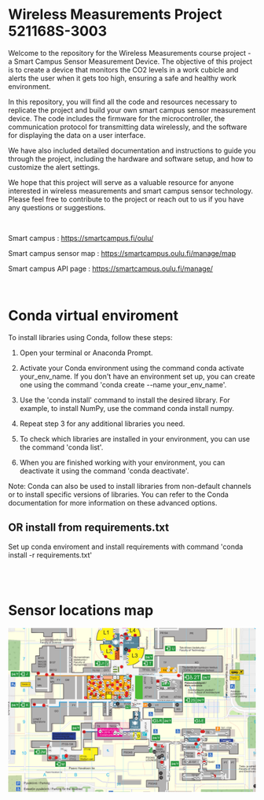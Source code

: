 # Wireless Measurements Project 521168S-3003

Welcome to the repository for the Wireless Measurements course project - a Smart Campus Sensor Measurement Device. The objective of this project is to create a device that monitors the CO2 levels in a work cubicle and alerts the user when it gets too high, ensuring a safe and healthy work environment.

In this repository, you will find all the code and resources necessary to replicate the project and build your own smart campus sensor measurement device. The code includes the firmware for the microcontroller, the communication protocol for transmitting data wirelessly, and the software for displaying the data on a user interface.

We have also included detailed documentation and instructions to guide you through the project, including the hardware and software setup, and how to customize the alert settings.

We hope that this project will serve as a valuable resource for anyone interested in wireless measurements and smart campus sensor technology. Please feel free to contribute to the project or reach out to us if you have any questions or suggestions.

<br />

Smart campus : https://smartcampus.fi/oulu/

Smart campus sensor map : https://smartcampus.oulu.fi/manage/map

Smart campus API page : https://smartcampus.oulu.fi/manage/

<br />

# Conda virtual enviroment 

To install libraries using Conda, follow these steps:

1. Open your terminal or Anaconda Prompt.

2. Activate your Conda environment using the command conda activate your_env_name. If you don't have an environment set up, you can create one using the command 'conda create --name your_env_name'.

3. Use the 'conda install' command to install the desired library. For example, to install NumPy, use the command conda install numpy.

4. Repeat step 3 for any additional libraries you need.

5. To check which libraries are installed in your environment, you can use the command 'conda list'.

6. When you are finished working with your environment, you can deactivate it using the command 'conda deactivate'.

Note: Conda can also be used to install libraries from non-default channels or to install specific versions of libraries. You can refer to the Conda documentation for more information on these advanced options.

## OR install from requirements.txt

Set up conda enviroment and install requirements with command 'conda install -r requirements.txt'

<br />
<br />

# Sensor locations map

![Part of the university map with sensor locations, example](img/map.PNG)
